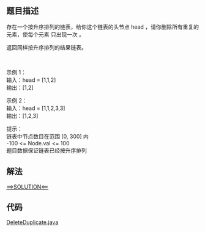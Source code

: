 ## 题目描述

存在一个按升序排列的链表，给你这个链表的头节点 head ，请你删除所有重复的元素，使每个元素 只出现一次 。

返回同样按升序排列的结果链表。

 

示例 1：
<br>输入：head = [1,1,2]
<br>输出：[1,2]

示例 2：
<br>输入：head = [1,1,2,3,3]
<br>输出：[1,2,3]

提示：
<br>链表中节点数目在范围 [0, 300] 内
<br>-100 <= Node.val <= 100
<br>题目数据保证链表已经按升序排列

## 解法

[==>SOLUTION<==](https://leetcode-cn.com/problems/remove-duplicates-from-sorted-list/solution/shan-chu-pai-xu-lian-biao-zhong-de-zhong-49v5/)

## 代码

[DeleteDuplicate.java](https://github.com/Marshal7cc/leetcode-java/blob/master/src/linkedlist/DeleteDuplicate.java)



